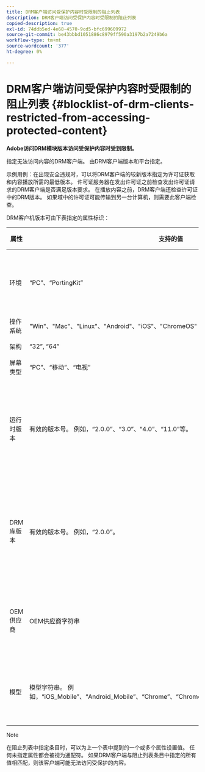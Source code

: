 ```yaml
---
title: DRM客户端访问受保护内容时受限制的阻止列表
description: DRM客户端访问受保护内容时受限制的阻止列表
copied-description: true
exl-id: 74ddb5ed-4e68-4570-9cd5-bfc699609972
source-git-commit: be43bbbd1051886c8979ff590a3197b2a7249b6a
workflow-type: tm+mt
source-wordcount: '377'
ht-degree: 0%

---
```


# DRM客户端访问受保护内容时受限制的阻止列表 {#blocklist-of-drm-clients-restricted-from-accessing-protected-content}

**Adobe访问DRM模块版本访问受保护内容时受到限制。**

指定无法访问内容的DRM客户端。 由DRM客户端版本和平台指定。

示例用例：在出现安全违规时，可以将DRM客户端的较新版本指定为许可证获取和内容播放所需的最低版本。 许可证服务器在发出许可证之前检查发出许可证请求的DRM客户端是否满足版本要求。 在播放内容之前，DRM客户端还检查许可证中的DRM版本。 如果域中的许可证可能传输到另一台计算机，则需要此客户端检查。

DRM客户机版本可由下表指定的属性标识：

| **属性** | **支持的值** | **匹配条件** | **描述** |
|---|---|---|---|
| 环境 | “PC”、“PortingKit” | 完全匹配 | 标识客户端是在桌面还是任何其他设备上运行。 |
| 操作系统 | &quot;Win&quot;、&quot;Mac&quot;、&quot;Linux&quot;、&quot;Android&quot;、&quot;iOS&quot;、&quot;ChromeOS&quot; | 完全匹配 | Platform |
| 架构 | “32”, “64” | 完全匹配 | 32位或64位 |
| 屏幕类型 | “PC”、“移动”、“电视” | 完全匹配 |  |
| 运行时版本 | 有效的版本号。 例如，“2.0.0”、“3.0”、“4.0”、“11.0”等。 | 如果客户端版本小于或等于指定的版本，则匹配。 | 版本号由数字和句点(“。”)组合指定 任意长度。 |
| DRM库版本 | 有效的版本号。 例如，“2.0.0”。 | 如果客户端版本小于或等于指定的版本，则匹配。 | 版本号由数字和句点(“。”)组合指定 任意长度。 |
| OEM供应商 | OEM供应商字符串 | 完全匹配 | 使用移植工具包的设备的OEM供应商标识字符串。 |
| 模型 | 模型字符串。 例如，“iOS_Mobile”、“Android_Mobile”、“Chrome”、“ChromeOS_ARM”、“WindowsOnARM”、“AVE” | 完全匹配 | 使用移植套件的设备的设备型号标识字符串。 |

>[!NOTE]
>
>在阻止列表中指定条目时，可以为上一个表中提到的一个或多个属性设置值。 任何未指定属性都会被视为通配符。 如果DRM客户端与阻止列表条目中指定的所有值相匹配，则该客户端可能无法访问受保护的内容。
